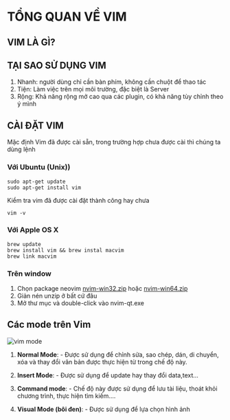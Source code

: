 # TỔNG QUAN VỀ VIM


## VIM LÀ GÌ?


## TẠI SAO SỬ DỤNG VIM
1. Nhanh: người dùng chỉ cần bàn phím, không cần chuột để thao tác
2. Tiện: Làm việc trên mọi môi trường, đặc biệt là Server
3. Rộng: Khả năng rộng mở cao qua các plugin, có khả năng tùy chỉnh theo ý mình

## CÀI ĐẶT VIM
Mặc định Vim đã được cài sẵn, trong trường hợp chưa được cài thì chúng ta dùng lệnh

### Với Ubuntu (Unix))
    sudo apt-get update
    sudo apt-get install vim

Kiểm tra vim đã được cài đặt thành công hay chưa

    vim -v

### Với Apple OS X
    brew update 
    brew install vim && brew instal macvim
    brew link macvim

### Trên window

1. Chọn package neovim [nvim-win32.zip](nvim-win32)  hoặc [nvim-win64.zip](https://github.com/neovim/neovim/releases/download/v0.2.2/nvim-win64.zip)
2. Giản nén unzip ở bất cứ đâu
3. Mở thư mục và double-click vào nvim-qt.exe

## Các mode trên Vim

![vim mode](https://i.imgur.com/hLdZ4JM.png)

1. **Normal Mode**: - Được sử dụng để chỉnh sửa, sao chép, dán, di chuyển, xóa và thay đổi văn bản được thực hiện từ trong chế độ này.

2. **Insert Mode**: - Được sử dụng để update hay thay đổi data,text...

3. **Command mode**: - Chế độ này được sử dụng để lưu tài liệu, thoát khỏi chương trình, thực hiện tìm kiếm....

4. **Visual Mode (bôi đen)**: - Được sử dụng để lựa chọn hình ảnh


